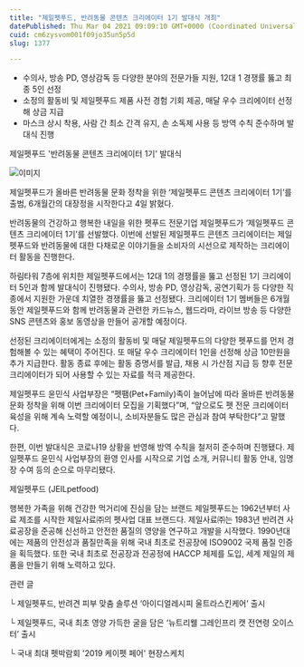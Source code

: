 ```yaml
---
title: "제일펫푸드, 반려동물 콘텐츠 크리에이터 1기 발대식 개최"
datePublished: Thu Mar 04 2021 09:09:10 GMT+0000 (Coordinated Universal Time)
cuid: cm6zysvom001f09jo35un5p5d
slug: 1377

---
```



- 수의사, 방송 PD, 영상감독 등 다양한 분야의 전문가들 지원, 12대 1 경쟁률 뚫고 최종 5인 선정
- 소정의 활동비 및 제일펫푸드 제품 사전 경험 기회 제공, 매달 우수 크리에이터 선정해 상금 지급
- 마스크 상시 착용, 사람 간 최소 간격 유지, 손 소독제 사용 등 방역 수칙 준수하며 발대식 진행

제일펫푸드 '반려동물 콘텐츠 크리에이터 1기' 발대식

![이미지](https://cdn.hashnode.com/res/hashnode/image/upload/v1739247073014/53dd01f7-3547-4488-ac1b-c0f7529107db.jpeg)

제일펫푸드가 올바른 반려동물 문화 정착을 위한 ‘제일펫푸드 콘텐츠 크리에이터 1기’를 출범, 6개월간의 대장정을 시작한다고 4일 밝혔다.

반려동물의 건강하고 행복한 내일을 위한 펫푸드 전문기업 제일펫푸드가 ‘제일펫푸드 콘텐츠 크리에이터 1기’를 선발했다. 이번에 선발된 제일펫푸드 콘텐츠 크리에이터는 제일펫푸드와 반려동물에 대한 다채로운 이야기들을 소비자의 시선으로 제작하는 크리에이터 활동을 진행한다.

하림타워 7층에 위치한 제일펫푸드에서는 12대 1의 경쟁률을 뚫고 선정된 1기 크리에이터 5인과 함께 발대식이 진행됐다. 수의사, 방송 PD, 영상감독, 공연기획가 등 다양한 직종에서 지원한 가운데 치열한 경쟁률을 뚫고 선정됐다. 크리에이터 1기 멤버들은 6개월 동안 제일펫푸드와 함께 반려동물과 관련한 카드뉴스, 웹드라마, 라이브 방송 등 다양한 SNS 콘텐츠와 홍보 동영상을 만들어 공개할 예정이다.

선정된 크리에이터에게는 소정의 활동비 및 매달 제일펫푸드의 다양한 펫푸드를 먼저 경험해볼 수 있는 혜택이 주어진다. 또 매달 우수 크리에이터 1인을 선정해 상금 10만원을 추가 지급한다. 활동 종료 후에는 활동 증명서를 발급, 채용 시 가산점 지급 등 향후 전문 크리에이터가 되어 사용할 수 있는 자료를 적극 제공한다.

제일펫푸드 윤민식 사업부장은 “펫팸(Pet+Family)족이 늘어남에 따라 올바른 반려동물 문화 정착을 위해 이번 크리에이터 모집을 기획했다”며, “앞으로도 펫 전문 크리에이터 육성을 위해 계속 노력할 예정이니, 소비자분들도 많은 관심과 참여 부탁한다”고 말했다.

한편, 이번 발대식은 코로나19 상황을 반영해 방역 수칙을 철저히 준수하며 진행됐다. 제일펫푸드 윤민식 사업부장의 환영 인사를 시작으로 기업 소개, 커뮤니티 활동 안내, 임명장 수여 등의 순으로 마무리됐다.

제일펫푸드 (JEILpetfood)

행복한 가족을 위해 건강한 먹거리에 진심을 담는 브랜드 제일펫푸드는 1962년부터 사료 제조를 시작한 제일사료㈜의 펫사업 대표 브랜드다. 제일사료㈜는 1983년 반려견 사료공장을 준공해 신선하고 안전한 품질의 영양을 연구하고 개발을 시작했다. 1990년대에는 제품의 안전성과 품질만족을 위해 국내 최초로 전공장에 ISO9002 국제 품질 인증을 획득했다. 또한 국내 최초로 전공장과 전공정에 HACCP 체제를 도입, 세계 제일의 제품을 만들기 위해 노력하고 있다.

관련 글

└ 제일펫푸드, 반려견 피부 맞춤 솔루션 ‘아이디얼레시피 울트라스킨케어’ 출시

└ 제일펫푸드, 국내 최초 영양 가득한 굴을 담은 ‘뉴트리웰 그레인프리 캣 전연령 오이스터’ 출시

└ 국내 최대 펫박람회 '2019 케이펫 페어' 현장스케치